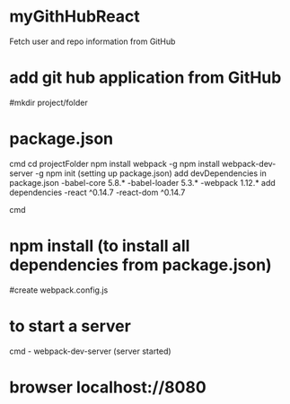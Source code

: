 # myGithHubReact
Fetch user and repo information from GitHub

# add git hub application from GitHub

#mkdir project/folder

# package.json
 cmd
 cd projectFolder
 npm install webpack -g
 npm install webpack-dev-server -g
 npm init (setting up package.json)
 add devDependencies in package.json
  -babel-core 5.8.*
  -babel-loader 5.3.*
  -webpack 1.12.*
add dependencies
  -react ^0.14.7
  -react-dom ^0.14.7
  
cmd
# npm install (to install all dependencies from package.json)

#create webpack.config.js


# to start a server
  cmd - webpack-dev-server (server started)
  
# browser localhost://8080




